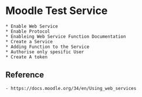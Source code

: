 # Moodle Test Service
	* Enable Web Service
	* Enable Protocol
	* Enableing Web Service Function Documentation
	* Create a Service
	* Adding Function to the Service
	* Authorise only spesific User
	* Create A token
	
## Reference 
	- https://docs.moodle.org/34/en/Using_web_services